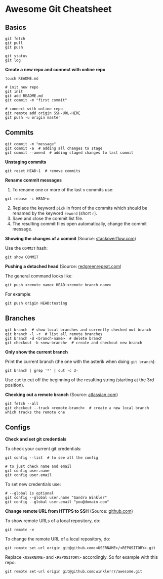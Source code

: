 # Awesome Git Cheatsheet

## Basics

```
git fetch
git pull
git push

git status
git log
```

**Create a new repo and connect with online repo**

```
touch README.md

# init new repo
git init
git add README.md
git commit -m "first commit"

# connect with online repo
git remote add origin SSH-URL-HERE
git push -u origin master
```

## Commits

```
git commit -m "message"
git commit -a  # adding all changes to stage
git commit --amend  # adding staged changes to last commit
```

**Unstaging commits**

```
git reset HEAD~1  # remove commits
```

**Rename commit messages**

1. To rename one or more of the last `n` commits use:
```
git rebase -i HEAD~n
```

2. Replace the keyword `pick` in front of the commits which should be renamed by the keyword `reword` (short `r`).
3. Save and close the commit list file. 
4. The resulting commit files open automatically, change the commit message.

**Showing the changes of a commit** (Source: [stackoverflow.com](https://stackoverflow.com/questions/17563726/how-to-see-the-changes-in-a-git-commit))

Use the `COMMIT` hash:
```
git show COMMIT
```

**Pushing a detached head** (Source: [redgreenrepeat.com](http://redgreenrepeat.com/2018/06/08/how-to-push-a-detached-git-head/))

The general command looks like:
```
git push <remote name> HEAD:<remote branch name>
```

For example:
```
git push origin HEAD:testing
```

## Branches

```
git branch  # show local branches and currently checked out branch
git branch -l -r  # list all remote branches
git branch -d <branch-name>  # delete branch
git checkout -b <new-branch>  # create and checkout new branch
```

**Only show the current branch**

Print the current branch (the one with the asterik when doing `git branch`):
```
git branch | grep '*' | cut -c 3-
```

Use `cut` to cut off the beginning of the resulting string (starting at the 3rd position).

**Checking out a remote branch** (Source: [atlassian.com](https://www.atlassian.com/git/tutorials/using-branches/git-checkout))

```
git fetch --all
git checkout --track <remote-branch>  # create a new local branch which tracks the remote one
```

## Configs

**Check and set git credentials**

To check your current git credentials:
```
git config --list  # to see all the config

# to just check name and email
git config user.name
git config user.email
```

To set new credentials use:
```
# --global is optional
git config --global user.name "Sandro Winkler"
git config --global user.email "you@domain.com"
```

**Change remote URL from HTTPS to SSH** (Source: [github.com](https://help.github.com/en/github/using-git/changing-a-remotes-url))

To show remote URLs of a local repository, do:
```
git remote -v
```

To change the remote URL of a local repository, do:
```
git remote set-url origin git@github.com:<USERNAME>/<REPOSITORY>.git
```

Replace `<USERNAME>` and `<REPOSITORY>` accordingly. So for example with this repo:
```
git remote set-url origin git@github.com:winklerrr/awesome.git
```
